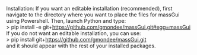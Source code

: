 Installation: 
If you want an editable installation (recommended), first navigate to the directory where you want to place the files for massGui using Powershell. Then, launch Python and type:<br>
      > pip install -e git+https://github.com/gmondee/massGui.git#egg=massGui <br>
If you do not want an editable installation, you can use: <br>
      > pip install git+https://github.com/gmondee/massGui.git <br>
and it should appear with the rest of your installed packages.
